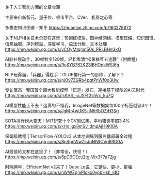 关于人工智能方面的文章收藏

主要来自新智元、量子位、极市平台、CVer、机器之心等





多模态知识图谱 - 知乎 https://zhuanlan.zhihu.com/p/163278672



关于NLP相关技术全部在这里：预训练模型、图神经网络、模型压缩、知识图谱、信息抽取、序列模型、深度学习、语法分析、文本处理 https://mp.weixin.qq.com/s/yCOyMtqmn50s_RRLBHnGxQ



AI脑补慢动作，30帧秒变120帧，轻松看清“松果糖豆五连鞭”（附教程） https://mp.weixin.qq.com/s/9uSYB7B2K23lBHOnkWSt6g



NLP玩得溜，「兵器」得趁手：GLUE排行第一的那种，了解下？ https://mp.weixin.qq.com/s/pjOv7ZGRb4pqtPnWf0d3Uw



专访唐杰 | 我国首个超大智能模型「悟道」发布，迎接基于模型的AI云时代 https://mp.weixin.qq.com/s/lsKVS_-aJSFf3shVx_ku7Q



AI模型性能上不去？这真的不怪我，ImageNet等数据集每100个标签就错3个！ https://mp.weixin.qq.com/s/JgM-4wUK5-lNhKbOZiH3Sg



SOTA排行榜大变天！MIT研究十个CV测试集，平均错误率超3.4% https://mp.weixin.qq.com/s/xHo_gx8mSJ_dmpAjH9KlGA



保姆级教程 | TensorFlow-YOLOv3 从本地训练到服务器部署全过程 https://mp.weixin.qq.com/s/8pSpnWwZcJoNIWCVq8RO0A



AI最佳论文都在这里了！（非常全，快领！） https://mp.weixin.qq.com/s/6pD9CEcu2tg-Wx377a72jg



时隔两年，EfficientNet v2来了！Quoc Le说：它更快、更小、更强 https://mp.weixin.qq.com/s/nWWZqmPIcko0ypbHsh_ldQ





